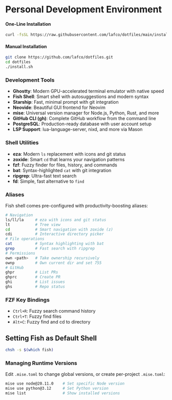 # Personal Development Environment

#### One-Line Installation
```bash
curl -fsSL https://raw.githubusercontent.com/lafco/dotfiles/main/install-remote.sh | bash
```

#### Manual Installation
```bash
git clone https://github.com/lafco/dotfiles.git
cd dotfiles
./install.sh
```
### Development Tools
- **Ghostty**: Modern GPU-accelerated terminal emulator with native speed
- **Fish Shell**: Smart shell with autosuggestions and modern syntax
- **Starship**: Fast, minimal prompt with git integration
- **Neovide**: Beautiful GUI frontend for Neovim
- **mise**: Universal version manager for Node.js, Python, Rust, and more
- **GitHub CLI (gh)**: Complete GitHub workflow from the command line
- **PostgreSQL**: Production-ready database with user account setup
- **LSP Support**: lua-language-server, nixd, and more via Mason

### Shell Utilities
- **eza**: Modern `ls` replacement with icons and git status
- **zoxide**: Smart `cd` that learns your navigation patterns
- **fzf**: Fuzzy finder for files, history, and commands
- **bat**: Syntax-highlighted `cat` with git integration
- **ripgrep**: Ultra-fast text search
- **fd**: Simple, fast alternative to `find`

### Aliases
Fish shell comes pre-configured with productivity-boosting aliases:

```bash
# Navigation
ls/ll/la     # eza with icons and git status
lt           # Tree view
cd           # Smart navigation with zoxide (z)
cdi          # Interactive directory picker
# File operations
cat          # Syntax highlighting with bat
grep         # Fast search with ripgrep
# Permissions
own <path>   # Take ownership recursively
ownp         # Own current dir and set 755
# GitHub
ghpr         # List PRs
ghprc        # Create PR
ghi          # List issues
ghs          # Repo status
```
### FZF Key Bindings
- `Ctrl+R`: Fuzzy search command history
- `Ctrl+T`: Fuzzy find files
- `Alt+C`: Fuzzy find and cd to directory

## Setting Fish as Default Shell
```bash
chsh -s $(which fish)
```

### Managing Runtime Versions
Edit `.mise.toml` to change global versions, or create per-project `.mise.toml`:

```bash
mise use node@20.11.0    # Set specific Node version
mise use python@3.12     # Set Python version
mise list                # Show installed versions
```
